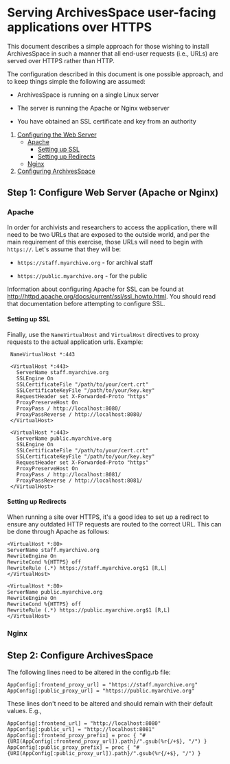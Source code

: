 # Serving ArchivesSpace user-facing applications over HTTPS

This document describes a simple approach for those wishing to install
ArchivesSpace in such a manner that all end-user requests (i.e., URLs)
are served over HTTPS rather than HTTP.

The configuration described in this document is one possible approach,
and to keep things simple the following are assumed:

  * ArchivesSpace is running on a single Linux server

  * The server is running the Apache or Nginx webserver

  * You have obtained an SSL certificate and key from an authority

1. [Configuring the Web Server](#step-1-configure-web-server-apache-or-nginx)
   - [Apache](#apache)
     - [Setting up SSL](#setting-up-ssl)
     - [Setting up Redirects](#setting-up-redirects)
   - [Nginx](#nginx)
2. [Configuring ArchivesSpace](#step-2-configure-archivesspace)


## Step 1: Configure Web Server (Apache or Nginx)

### Apache
In order for archivists and researchers to access the application, there will
need to be two URLs that are exposed to the outside world, and per the main
requirement of this exercise, those URLs will need to begin with `https://`.
Let's assume that they will be:

  * `https://staff.myarchive.org` - for archival staff

  * `https://public.myarchive.org` - for the public
  
Information about configuring Apache for SSL can be found at http://httpd.apache.org/docs/current/ssl/ssl_howto.html.  You should read
that documentation before attempting to configure SSL.
     
#### Setting up SSL


Finally, use the `NameVirtualHost` and `VirtualHost` directives to proxy
requests to the actual application urls. Example:

     NameVirtualHost *:443

     <VirtualHost *:443>
       ServerName staff.myarchive.org
       SSLEngine On
       SSLCertificateFile "/path/to/your/cert.crt"
       SSLCertificateKeyFile "/path/to/your/key.key"
       RequestHeader set X-Forwarded-Proto "https"
       ProxyPreserveHost On
       ProxyPass / http://localhost:8080/
       ProxyPassReverse / http://localhost:8080/
     </VirtualHost>
     
     <VirtualHost *:443>
       ServerName public.myarchive.org
       SSLEngine On
       SSLCertificateFile "/path/to/your/cert.crt"
       SSLCertificateKeyFile "/path/to/your/key.key"
       RequestHeader set X-Forwarded-Proto "https"
       ProxyPreserveHost On
       ProxyPass / http://localhost:8081/
       ProxyPassReverse / http://localhost:8081/
     </VirtualHost>



#### Setting up Redirects
When running a site over HTTPS, it's a good idea to set up a redirect to ensure any outdated HTTP requests are routed to the correct URL. This can be done through Apache as follows:

```
<VirtualHost *:80>
ServerName staff.myarchive.org
RewriteEngine On
RewriteCond %{HTTPS} off
RewriteRule (.*) https://staff.myarchive.org$1 [R,L]
</VirtualHost>

<VirtualHost *:80>
ServerName public.myarchive.org
RewriteEngine On
RewriteCond %{HTTPS} off
RewriteRule (.*) https://public.myarchive.org$1 [R,L]
</VirtualHost>
```

### Nginx


## Step 2: Configure ArchivesSpace

The following lines need to be altered in the config.rb file:
```
AppConfig[:frontend_proxy_url] = "https://staff.myarchive.org"
AppConfig[:public_proxy_url] = "https://public.myarchive.org"
```
These lines don't need to be altered and should remain with their default values. E.g.,
```
AppConfig[:frontend_url] = "http://localhost:8080"
AppConfig[:public_url] = "http://localhost:8081"
AppConfig[:frontend_proxy_prefix] = proc { "#{URI(AppConfig[:frontend_proxy_url]).path}/".gsub(%r{/+$}, "/") }
AppConfig[:public_proxy_prefix] = proc { "#{URI(AppConfig[:public_proxy_url]).path}/".gsub(%r{/+$}, "/") }
```
